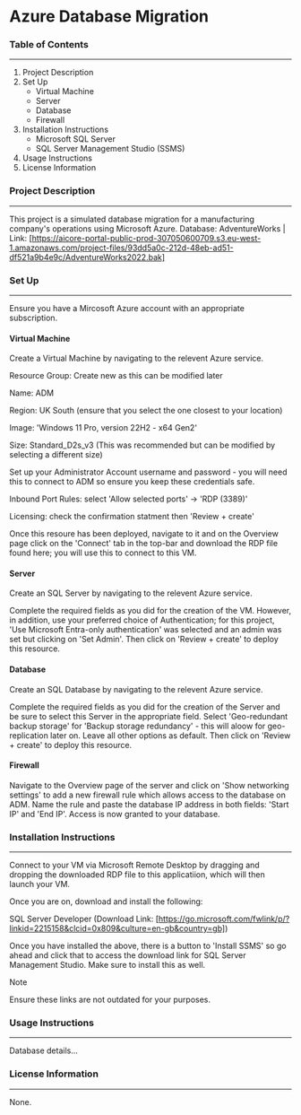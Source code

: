 # Azure Database Migration

### Table of Contents
---
1. Project Description
1. Set Up
   - Virtual Machine
   - Server
   - Database
   - Firewall
1. Installation Instructions
   - Microsoft SQL Server
   - SQL Server Management Studio (SSMS)
1. Usage Instructions
1. License Information



### Project Description
---
This project is a simulated database migration for a manufacturing company's operations using Microsoft Azure.
Database: AdventureWorks | Link: [https://aicore-portal-public-prod-307050600709.s3.eu-west-1.amazonaws.com/project-files/93dd5a0c-212d-48eb-ad51-df521a9b4e9c/AdventureWorks2022.bak] 



### Set Up
---
Ensure you have a Mircosoft Azure account with an appropriate subscription. 




#### Virtual Machine
Create a Virtual Machine by navigating to the relevent Azure service.



Resource Group: Create new as this can be modified later 



Name: ADM



Region: UK South (ensure that you select the one closest to your location) 



Image: 'Windows 11 Pro, version 22H2 - x64 Gen2' 



Size: Standard_D2s_v3 (This was recommended but can be modified by selecting a different size)



Set up your Administrator Account username and password - you will need this to connect to ADM so ensure you keep these credentials safe. 



Inbound Port Rules: select 'Allow selected ports' -> 'RDP (3389)'



Licensing: check the confirmation statment then 'Review + create'



Once this resoure has been deployed, navigate to it and on the Overview page click on the 'Connect' tab in the top-bar and download the RDP file found here; you will use this to connect to this VM.




#### Server
Create an SQL Server by navigating to the relevent Azure service.



Complete the required fields as you did for the creation of the VM. However, in addition, use your preferred choice of Authentication; for this project, 'Use Microsoft Entra-only authentication' was selected and an admin was set but clicking on 'Set Admin'. Then click on 'Review + create' to deploy this resource. 




#### Database
Create an SQL Database by navigating to the relevent Azure service.


Complete the required fields as you did for the creation of the Server and be sure to select this Server in the appropriate field. Select 'Geo-redundant backup storage' for 'Backup storage redundancy' - this will aloow for geo-replication later on. Leave all other options as default. Then click on 'Review + create' to deploy this resource. 




#### Firewall
Navigate to the Overview page of the server and click on 'Show networking settings' to add a new firewall rule which allows access to the database on ADM. Name the rule and paste the database IP address in both fields: 'Start IP' and 'End IP'. Access is now granted to your database. 



### Installation Instructions
---
Connect to your VM via Microsoft Remote Desktop by dragging and dropping the downloaded RDP file to this applicatiion, which will then launch your VM. 


Once you are on, download and install the following: 



SQL Server Developer (Download Link: [https://go.microsoft.com/fwlink/p/?linkid=2215158&clcid=0x809&culture=en-gb&country=gb])



Once you have installed the above, there is a button to 'Install SSMS' so go ahead and click that to access the download link for SQL Server Management Studio. Make sure to install this as well.



> [!NOTE]
> Ensure these links are not outdated for your purposes. 



### Usage Instructions
---
Database details...



### License Information
---
None.
